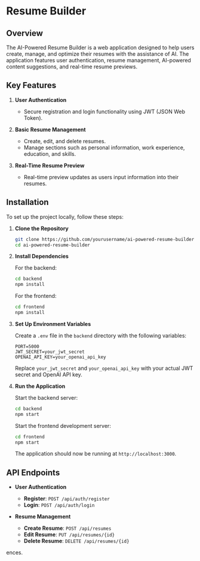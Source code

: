 # Resume Builder

## Overview

The AI-Powered Resume Builder is a web application designed to help users create, manage, and optimize their resumes with the assistance of AI. The application features user authentication, resume management, AI-powered content suggestions, and real-time resume previews.

## Key Features

1. **User Authentication**
   - Secure registration and login functionality using JWT (JSON Web Token).

2. **Basic Resume Management**
   - Create, edit, and delete resumes.
   - Manage sections such as personal information, work experience, education, and skills.
  
4. **Real-Time Resume Preview**
   - Real-time preview updates as users input information into their resumes.

## Installation

To set up the project locally, follow these steps:

1. **Clone the Repository**

   ```bash
   git clone https://github.com/yourusername/ai-powered-resume-builder.git
   cd ai-powered-resume-builder
   ```

2. **Install Dependencies**

   For the backend:
   ```bash
   cd backend
   npm install
   ```

   For the frontend:
   ```bash
   cd frontend
   npm install
   ```

3. **Set Up Environment Variables**

   Create a `.env` file in the `backend` directory with the following variables:

   ```
   PORT=5000
   JWT_SECRET=your_jwt_secret
   OPENAI_API_KEY=your_openai_api_key
   ```

   Replace `your_jwt_secret` and `your_openai_api_key` with your actual JWT secret and OpenAI API key.

4. **Run the Application**

   Start the backend server:

   ```bash
   cd backend
   npm start
   ```

   Start the frontend development server:

   ```bash
   cd frontend
   npm start
   ```

   The application should now be running at `http://localhost:3000`.

## API Endpoints

- **User Authentication**
  - **Register**: `POST /api/auth/register`
  - **Login**: `POST /api/auth/login`

- **Resume Management**
  - **Create Resume**: `POST /api/resumes`
  - **Edit Resume**: `PUT /api/resumes/{id}`
  - **Delete Resume**: `DELETE /api/resumes/{id}`

ences.
